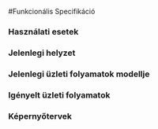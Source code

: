 #Funkcionális Specifikáció
### Használati esetek
### Jelenlegi helyzet
### Jelenlegi üzleti folyamatok modellje
### Igényelt üzleti folyamatok
### Képernyőtervek